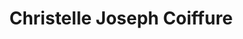 ---
title: "Christelle Joseph Coiffure"
url: /saint-leu-la-foret/christelle-joseph-coiffure/
shop: coiffeur
---